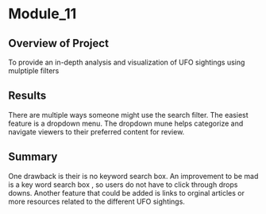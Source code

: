 # Module_11

## Overview of Project
To provide an in-depth analysis and visualization of UFO sightings using mulptiple filters

## Results
There are multiple ways someone might use the search filter. The easiest feature is a dropdown menu. The dropdown mune helps categorize and navigate viewers to their preferred content for review. 

## Summary
One drawback is their is no keyword search box. An improvement to be mad is a key word search box , so users do not have to click through drops downs. Another feature that could be added is links to orginal articles or more resources related to the different UFO sightings. 
